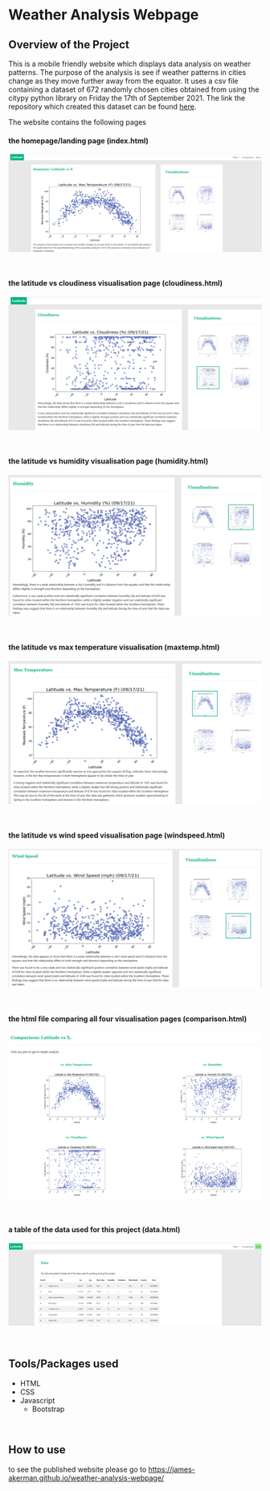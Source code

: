 # Weather Analysis Webpage

## Overview of the Project
This is a mobile friendly website which displays data analysis on weather patterns. The purpose of the analysis is see if weather patterns in cities change as they move further away from the equator. It uses a csv file containing a dataset of 672 randomly chosen cities obtained from using the citypy python library on Friday the 17th of September 2021. The link the repository which created this dataset can be found [here](https://github.com/James-Akerman/weather-analysis).

The website contains the following pages

#### the homepage/landing page (index.html)
![index](images/index-page.PNG)

<br>

#### the latitude vs cloudiness visualisation page (cloudiness.html)
![cloudiness](images/cloudiness-page.PNG)

<br>

#### the latitude vs humidity visualisation page (humidity.html)
![humidity](images/humidity-page.PNG)

<br>

#### the latitude vs max temperature visualisation (maxtemp.html)
![maxtemp](images/maxtemp-page.PNG)

<br>

#### the latitude vs wind speed visualisation page (windspeed.html)
![windspeed](images/windspeed-page.PNG)

<br>

#### the html file comparing all four visualisation pages (comparison.html)
![comparison](images/comparison-page.PNG)

<br>

#### a table of the data used for this project (data.html)
![data](images/data-page.PNG)

<br>

## Tools/Packages used
- HTML
- CSS
- Javascript
  - Bootstrap

<br>

## How to use
to see the published website please go to https://james-akerman.github.io/weather-analysis-webpage/
